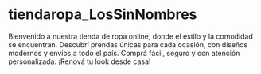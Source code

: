 # tiendaropa_LosSinNombres
Bienvenido a nuestra tienda de ropa online, donde el estilo y la comodidad se encuentran. Descubrí prendas únicas para cada ocasión, con diseños modernos y envíos a todo el país. Comprá fácil, seguro y con atención personalizada. ¡Renová tu look desde casa!
